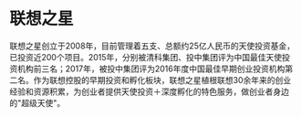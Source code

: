 # 联想之星

联想之星创立于2008年，目前管理着五支、总额约25亿人民币的天使投资基金，已投资近200个项目。2015年，分别被清科集团、投中集团评为中国最佳天使投资机构前三名；2017年，被投中集团评为2016年度中国最佳早期创业投资机构第二名。作为联想控股的早期投资和孵化板块，联想之星植根联想30余年来的创业经验和资源积累，为创业者提供天使投资＋深度孵化的特色服务，做创业者身边的"超级天使"。

